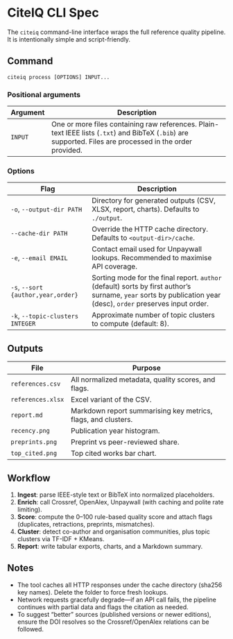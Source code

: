 # CiteIQ CLI Spec

The `citeiq` command-line interface wraps the full reference quality pipeline. It is intentionally simple and script-friendly.

## Command

```
citeiq process [OPTIONS] INPUT...
```

### Positional arguments

| Argument | Description |
| --- | --- |
| `INPUT` | One or more files containing raw references. Plain-text IEEE lists (`.txt`) and BibTeX (`.bib`) are supported. Files are processed in the order provided. |

### Options

| Flag | Description |
| --- | --- |
| `-o`, `--output-dir PATH` | Directory for generated outputs (CSV, XLSX, report, charts). Defaults to `./output`. |
| `--cache-dir PATH` | Override the HTTP cache directory. Defaults to `<output-dir>/cache`. |
| `-e`, `--email EMAIL` | Contact email used for Unpaywall lookups. Recommended to maximise API coverage. |
| `-s`, `--sort {author,year,order}` | Sorting mode for the final report. `author` (default) sorts by first author’s surname, `year` sorts by publication year (desc), `order` preserves input order. |
| `-k`, `--topic-clusters INTEGER` | Approximate number of topic clusters to compute (default: 8). |

## Outputs

| File | Purpose |
| --- | --- |
| `references.csv` | All normalized metadata, quality scores, and flags. |
| `references.xlsx` | Excel variant of the CSV. |
| `report.md` | Markdown report summarising key metrics, flags, and clusters. |
| `recency.png` | Publication year histogram. |
| `preprints.png` | Preprint vs peer-reviewed share. |
| `top_cited.png` | Top cited works bar chart. |

## Workflow

1. **Ingest**: parse IEEE-style text or BibTeX into normalized placeholders.
2. **Enrich**: call Crossref, OpenAlex, Unpaywall (with caching and polite rate limiting).
3. **Score**: compute the 0–100 rule-based quality score and attach flags (duplicates, retractions, preprints, mismatches).
4. **Cluster**: detect co-author and organisation communities, plus topic clusters via TF-IDF + KMeans.
5. **Report**: write tabular exports, charts, and a Markdown summary.

## Notes

- The tool caches all HTTP responses under the cache directory (sha256 key names). Delete the folder to force fresh lookups.
- Network requests gracefully degrade—if an API call fails, the pipeline continues with partial data and flags the citation as needed.
- To suggest “better” sources (published versions or newer editions), ensure the DOI resolves so the Crossref/OpenAlex relations can be followed.
